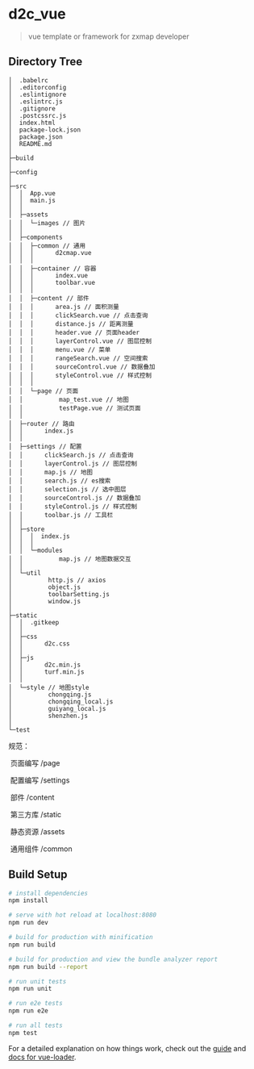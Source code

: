 # d2c_vue

> vue template or framework for zxmap developer

## Directory Tree

```
│  .babelrc
│  .editorconfig
│  .eslintignore
│  .eslintrc.js
│  .gitignore
│  .postcssrc.js
│  index.html
│  package-lock.json
│  package.json
│  README.md
│
├─build
│
├─config
│
├─src
│  │  App.vue
│  │  main.js
│  │
│  ├─assets
│  │  └─images // 图片
│  │
│  ├─components
│  │  ├─common // 通用
│  │  │      d2cmap.vue
│  │  │
│  │  ├─container // 容器
│  │  │      index.vue
│  │  │      toolbar.vue
│  │  │
│  │  ├─content // 部件
│  │  │      area.js // 面积测量
│  │  │      clickSearch.vue // 点击查询
│  │  │      distance.js // 距离测量
│  │  │      header.vue // 页面header
│  │  │      layerControl.vue // 图层控制
│  │  │      menu.vue // 菜单
│  │  │      rangeSearch.vue // 空间搜索
│  │  │      sourceControl.vue // 数据叠加
│  │  │      styleControl.vue // 样式控制
│  │  │
│  │  └─page // 页面
│  │          map_test.vue // 地图
│  │          testPage.vue // 测试页面
│  │
│  ├─router // 路由
│  │      index.js
│  │
│  ├─settings // 配置
│  │      clickSearch.js // 点击查询
│  │      layerControl.js // 图层控制
│  │      map.js // 地图
│  │      search.js // es搜索
│  │      selection.js // 选中图层
│  │      sourceControl.js // 数据叠加
│  │      styleControl.js // 样式控制
│  │      toolbar.js // 工具栏
│  │
│  ├─store
│  │  │  index.js
│  │  │
│  │  └─modules
│  │          map.js // 地图数据交互
│  │
│  └─util
│          http.js // axios
│          object.js
│          toolbarSetting.js
│          window.js
│
├─static
│  │  .gitkeep
│  │
│  ├─css
│  │      d2c.css
│  │
│  ├─js
│  │      d2c.min.js
│  │      turf.min.js
│  │
│  └─style // 地图style
│          chongqing.js
│          chongqing_local.js
│          guiyang_local.js
│          shenzhen.js
│
└─test
```

规范：

​	页面编写 /page

​	配置编写 /settings

​	部件 /content

​	第三方库 /static

​	静态资源 /assets

​	通用组件 /common

## Build Setup

``` bash
# install dependencies
npm install

# serve with hot reload at localhost:8080
npm run dev

# build for production with minification
npm run build

# build for production and view the bundle analyzer report
npm run build --report

# run unit tests
npm run unit

# run e2e tests
npm run e2e

# run all tests
npm test
```

For a detailed explanation on how things work, check out the [guide](http://vuejs-templates.github.io/webpack/) and [docs for vue-loader](http://vuejs.github.io/vue-loader).
